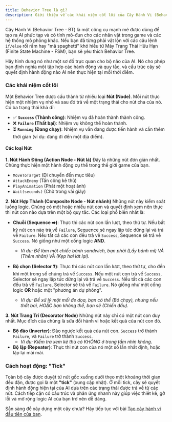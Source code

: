 ```yaml
---
title: Behavior Tree là gì?
description: Giới thiệu về các khái niệm cốt lõi của Cây Hành Vi (Behavior Tree - BT).
---
```


Cây Hành Vi (Behavior Tree - BT) là một công cụ mạnh mẽ được dùng để tạo ra AI phức tạp và có tính mô-đun cho các nhân vật trong game và các hệ thống mô phỏng khác. Nếu bạn đã từng phải vật lộn với các câu lệnh `if/else` rối rắm hay "mã spaghetti" khó hiểu từ Máy Trạng Thái Hữu Hạn (Finite State Machine - FSM), bạn sẽ yêu thích Behavior Tree.

Hãy hình dung nó như một sơ đồ trực quan cho bộ não của AI. Nó cho phép bạn định nghĩa một tập hợp các hành động và quy tắc, và cấu trúc cây sẽ quyết định hành động nào AI nên thực hiện tại mỗi thời điểm.

### Các khái niệm cốt lõi

Một Behavior Tree được cấu thành từ nhiều loại **Nút (Node)**. Mỗi nút thực hiện một nhiệm vụ nhỏ và sau đó trả về một trạng thái cho nút cha của nó. Có ba trạng thái khả dĩ:

*   ✅ **`Success` (Thành công)**: Nhiệm vụ đã hoàn thành thành công.
*   ❌ **`Failure` (Thất bại)**: Nhiệm vụ không thể hoàn thành.
*   ⏳ **`Running` (Đang chạy)**: Nhiệm vụ vẫn đang được tiến hành và cần thêm thời gian (ví dụ: đang đi đến một địa điểm).

#### Các loại Nút

**1. Nút Hành Động (Action Node - Nút lá)**
Đây là những nút đơn giản nhất. Chúng thực hiện một hành động cụ thể trong thế giới game của bạn.

*   `MoveToTarget` (Di chuyển đến mục tiêu)
*   `AttackEnemy` (Tấn công kẻ thù)
*   `PlayAnimation` (Phát một hoạt ảnh)
*   `Wait(seconds)` (Chờ trong vài giây)

**2. Nút Hợp Thành (Composite Node - Nút nhánh)**
Những nút này kiểm soát luồng logic. Chúng có một hoặc nhiều nút con và quyết định xem nên thực thi nút con nào dựa trên một bộ quy tắc. Các loại phổ biến nhất là:

*   **Chuỗi (Sequence ➡️)**: Thực thi các nút con lần lượt, theo thứ tự. Nếu bất kỳ nút con nào trả về `Failure`, Sequence sẽ ngay lập tức dừng lại và trả về `Failure`. Nếu tất cả các con đều trả về `Success`, Sequence sẽ trả về `Success`. Nó giống như một cổng logic **AND**.
    *   *Ví dụ: Để làm một chiếc bánh sandwich, bạn phải (Lấy bánh mì) VÀ (Thêm nhân) VÀ (Kẹp hai lát lại).*

*   **Bộ chọn (Selector ❓)**: Thực thi các nút con lần lượt, theo thứ tự, cho đến khi một trong số chúng trả về `Success`. Nếu một nút con trả về `Success`, Selector sẽ ngay lập tức dừng lại và trả về `Success`. Nếu tất cả các con đều trả về `Failure`, Selector sẽ trả về `Failure`. Nó giống như một cổng logic **OR** hoặc một "phương án dự phòng".
    *   *Ví dụ: Để xử lý một mối đe dọa, bạn có thể (Bỏ chạy), nhưng nếu thất bại, HOẶC bạn không thể, bạn sẽ (Chiến đấu).*

**3. Nút Trang Trí (Decorator Node)**
Những nút này chỉ có một nút con duy nhất. Mục đích của chúng là sửa đổi hành vi hoặc kết quả của nút con đó.

*   **Bộ đảo (Inverter)**: Đảo ngược kết quả của nút con. `Success` trở thành `Failure`, và `Failure` trở thành `Success`.
    *   *Ví dụ: Kiểm tra xem kẻ thù có KHÔNG ở trong tầm nhìn không.*
*   **Bộ lặp (Repeater)**: Thực thi nút con của nó một số lần nhất định, hoặc lặp lại mãi mãi.

### Cách hoạt động: "Tick"

Toàn bộ cây được duyệt từ nút gốc xuống dưới theo một khoảng thời gian đều đặn, được gọi là một **"tick"** (xung cập nhật). Ở mỗi tick, cây sẽ quyết định hành động hiện tại của AI dựa trên các trạng thái được trả về từ các nút. Cách tiếp cận có cấu trúc và phản ứng nhanh này giúp việc thiết kế, gỡ lỗi và mở rộng logic AI của bạn trở nên dễ dàng.

Sẵn sàng để xây dựng một cây chưa? Hãy tiếp tục với bài [Tạo cây hành vi đầu tiên của bạn](/vi/guides/first-tree/).